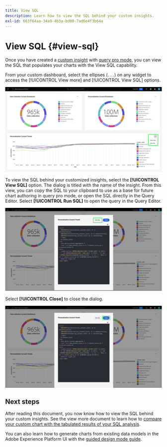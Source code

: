```yaml
---
title: View SQL
description: Learn how to view the SQL behind your custom insights.
exl-id: 663f64aa-34a9-4b3a-bd00-7ad6e4f3b64a
---
```

# View SQL {#view-sql}

Once you have created a [custom insight](../sql-insights/overview.md) with [query pro mode](./overview.md), you can view the SQL that populates your charts with the View SQL capability.

From your custom dashboard, select the ellipses (`...`) on any widget to access the [!UICONTROL View more] and [!UICONTROL View SQL] options.

![A custom dashboard with an insight's ellipses dropdown menu and the View more and View SQL options highlighted.](../../images/sql-insights/ellipses-dropdown.png)

To view the SQL behind your customized insights, select the **[!UICONTROL View SQL]** option. The dialog is titled with the name of the insight. From this view, you can copy the SQL to your clipboard to use as a base for future chart authoring in query pro mode, or open the SQL directly in the Query Editor. Select **[!UICONTROL Run SQL]** to open the query in the Query Editor. 

![A dialog displaying the SQL of an insight with the SQL and Run SQL option highlighted.](../../images/query-pro-mode/view-sql.png)

Select **[!UICONTROL Close]** to close the dialog.

![A dialog displaying the SQL of an insight with the Close option highlighted.](../../images/sql-insights/close-sql-dialog.png)

## Next steps

After reading this document, you now know how to view the SQL behind your custom insights. See the view more document to learn how to [compare your custom chart with the tabulated results of your SQL analysis](./view-more.md). 

You can also learn how to generate charts from existing data models in the Adobe Experience Platform UI with the [guided design mode guide](../../user-defined-dashboards.md).
